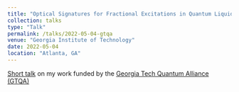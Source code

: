 ```yaml
---
title: "Optical Signatures for Fractional Excitations in Quantum Liquid Candidate Ba<sub>4</sub>Ir<sub>3</sub>O<sub>10</sub>"
collection: talks
type: "Talk"
permalink: /talks/2022-05-04-gtqa
venue: "Georgia Institute of Technology"
date: 2022-05-04
location: "Atlanta, GA"
---
```


[Short talk](https://shakani.github.io/files/hakani-gtqa2022-presentation_v5.pdf) on my work funded by the [Georgia Tech Quantum Alliance (GTQA)](https://research.gatech.edu/quantum)
